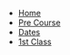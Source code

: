 <!-- _sidebar.md -->

* [Home](/)
* [Pre Course](./precourse/introduction.md "Pre course fulbright - Cicle III April - July")
* [Dates](./precourse/days/)
* [1st Class](./precourse/days/20190408.md "First class ")
